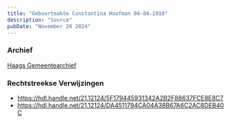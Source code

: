 ```yaml
---
title: "Geboorteakte Constantina Hoofman 08-04-1910"
description: "Source"
pubDate: "November 20 2024"
---
```


### Archief
[Haags Gemeentearchief](https://haagsgemeentearchief.nl)

### Rechtstreekse Verwijzingen
- https://hdl.handle.net/21.12124/5F179445931342A2B2F88637FCE8E8C7
- https://hdl.handle.net/21.12124/DA4511794CA04A38B67A6C2AC8DEB40C